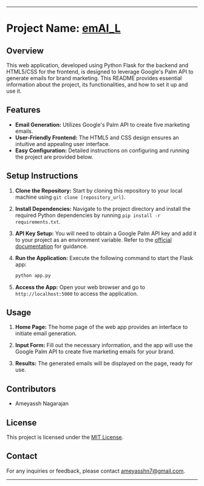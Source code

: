 

---

# Project Name: [emAI_L](https://recommender-nx04.onrender.com/)

## Overview
This web application, developed using Python Flask for the backend and HTML5/CSS for the frontend, is designed to leverage Google's Palm API to generate emails for brand marketing. This README provides essential information about the project, its functionalities, and how to set it up and use it.

## Features
- **Email Generation:** Utilizes Google's Palm API to create five marketing emails.
- **User-Friendly Frontend:** The HTML5 and CSS design ensures an intuitive and appealing user interface.
- **Easy Configuration:** Detailed instructions on configuring and running the project are provided below.

## Setup Instructions
1. **Clone the Repository:** Start by cloning this repository to your local machine using `git clone [repository_url]`.

2. **Install Dependencies:** Navigate to the project directory and install the required Python dependencies by running `pip install -r requirements.txt`.

3. **API Key Setup:** You will need to obtain a Google Palm API key and add it to your project as an environment variable. Refer to the [official documentation](https://developers.google.com/palm) for guidance.

4. **Run the Application:** Execute the following command to start the Flask app:
   ```bash
   python app.py
   ```

5. **Access the App:** Open your web browser and go to `http://localhost:5000` to access the application.

## Usage
1. **Home Page:** The home page of the web app provides an interface to initiate email generation.

2. **Input Form:** Fill out the necessary information, and the app will use the Google Palm API to create five marketing emails for your brand.

3. **Results:** The generated emails will be displayed on the page, ready for use.

## Contributors
- Ameyassh Nagarajan

## License
This project is licensed under the [MIT License](LICENSE).

## Contact
For any inquiries or feedback, please contact ameyasshn7@gmail.com.

---



